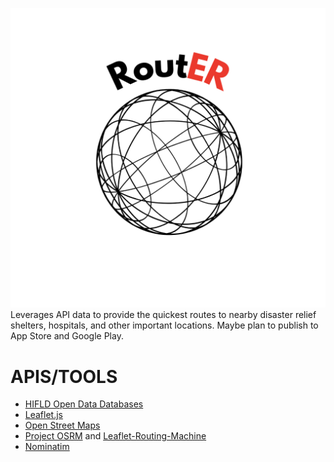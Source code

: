 ![RoutER Logo](https://github.com/D3V-D/RoutER/blob/main/public/RoutERLogo.png?raw=true)
Leverages API data to provide the quickest routes to nearby disaster relief shelters, hospitals, and other important locations. Maybe plan to publish to App Store and Google Play.

# APIS/TOOLS
- [HIFLD Open Data Databases](https://hifld-geoplatform.opendata.arcgis.com/)
- [Leaflet.js](https://leafletjs.com/)
- [Open Street Maps](https://www.openstreetmap.org/#map=14/30.5201/-84.2390)
- [Project OSRM](https://project-osrm.org/) and [Leaflet-Routing-Machine](https://www.liedman.net/leaflet-routing-machine/)
- [Nominatim](https://nominatim.org/release-docs/latest/)
